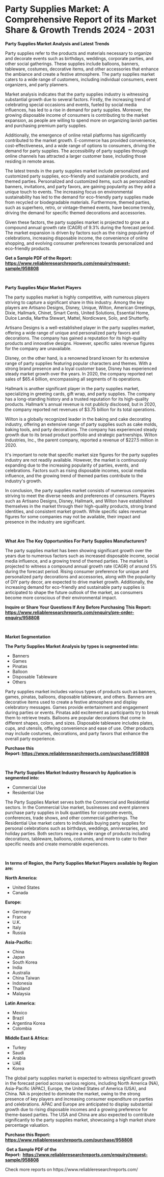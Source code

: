 <p><h1>Party Supplies Market: A Comprehensive Report of its Market Share & Growth Trends 2024 - 2031</h1></p><p><strong>Party Supplies Market Analysis and Latest Trends</strong></p>
<p><p>Party supplies refer to the products and materials necessary to organize and decorate events such as birthdays, weddings, corporate parties, and other social gatherings. These supplies include balloons, banners, tableware, costumes, decorative items, and other accessories that enhance the ambiance and create a festive atmosphere. The party supplies market caters to a wide range of customers, including individual consumers, event organizers, and party planners.</p><p>Market analysis indicates that the party supplies industry is witnessing substantial growth due to several factors. Firstly, the increasing trend of celebrating special occasions and events, fueled by social media influences, has led to a rise in demand for party supplies. Moreover, the growing disposable income of consumers is contributing to the market expansion, as people are willing to spend more on organizing lavish parties and purchasing premium party supplies.</p><p>Additionally, the emergence of online retail platforms has significantly contributed to the market growth. E-commerce has provided convenience, cost-effectiveness, and a wide range of options to consumers, driving the demand for party supplies. The accessibility of party supplies through online channels has attracted a larger customer base, including those residing in remote areas.</p><p>The latest trends in the party supplies market include personalized and customized party supplies, eco-friendly and sustainable products, and themed parties. Personalized and customized items, such as personalized banners, invitations, and party favors, are gaining popularity as they add a unique touch to events. The increasing focus on environmental sustainability has led to the demand for eco-friendly party supplies made from recycled or biodegradable materials. Furthermore, themed parties, such as superhero, retro, or vintage-themed events, have become trendy, driving the demand for specific themed decorations and accessories.</p><p>Given these factors, the party supplies market is projected to grow at a compound annual growth rate (CAGR) of 9.3% during the forecast period. The market expansion is driven by factors such as the rising popularity of celebrations, increasing disposable income, the convenience of online shopping, and evolving consumer preferences towards personalized and eco-friendly products.</p></p>
<p><strong>Get a Sample PDF of the Report:&nbsp; <a href="https://www.reliableresearchreports.com/enquiry/request-sample/958808">https://www.reliableresearchreports.com/enquiry/request-sample/958808</a></strong></p>
<p>&nbsp;</p>
<p><strong>Party Supplies Major Market Players</strong></p>
<p><p>The party supplies market is highly competitive, with numerous players striving to capture a significant share in this industry. Among the key players are Artisano Designs, Disney, Unique, Wilton, American Greetings, Dixie, Hallmark, Chinet, Smart Cents, United Solutions, Essential Home, Dulce Landia, Martha Stewart, Mattel, Nordicware, Solo, and Shutterfly.</p><p>Artisano Designs is a well-established player in the party supplies market, offering a wide range of unique and personalized party favors and decorations. The company has gained a reputation for its high-quality products and innovative designs. However, specific sales revenue figures for the company are unavailable.</p><p>Disney, on the other hand, is a renowned brand known for its extensive range of party supplies featuring popular characters and themes. With a strong brand presence and a loyal customer base, Disney has experienced steady market growth over the years. In 2020, the company reported net sales of $65.4 billion, encompassing all segments of its operations.</p><p>Hallmark is another significant player in the party supplies market, specializing in greeting cards, gift wrap, and party supplies. The company has a long-standing history and a trusted reputation for its high-quality products. Hallmark's annual revenue is not publicly disclosed, but in 2020, the company reported net revenues of $3.75 billion for its total operations.</p><p>Wilton is a globally recognized leader in the baking and cake decorating industry, offering an extensive range of party supplies such as cake molds, baking tools, and party decorations. The company has experienced steady growth due to its broad product portfolio and strategic partnerships. Wilton Industries, Inc., the parent company, reported a revenue of $227.5 million in 2020.</p><p>It's important to note that specific market size figures for the party supplies industry are not readily available. However, the market is continuously expanding due to the increasing popularity of parties, events, and celebrations. Factors such as rising disposable incomes, social media influence, and the growing trend of themed parties contribute to the industry's growth.</p><p>In conclusion, the party supplies market consists of numerous companies striving to meet the diverse needs and preferences of consumers. Players such as Artisano Designs, Disney, Hallmark, and Wilton have established themselves in the market through their high-quality products, strong brand identities, and consistent market growth. While specific sales revenue figures for some companies may not be available, their impact and presence in the industry are significant.</p></p>
<p>&nbsp;</p>
<p><strong>What Are The Key Opportunities For Party Supplies Manufacturers?</strong></p>
<p><p>The party supplies market has been showing significant growth over the years due to numerous factors such as increased disposable income, social media influence, and a growing trend of themed parties. The market is projected to witness a compound annual growth rate (CAGR) of around 5% during the forecast period. Rising consumer preference for unique and personalized party decorations and accessories, along with the popularity of DIY party decor, are expected to drive market growth. Additionally, the increasing demand for eco-friendly and sustainable party supplies is anticipated to shape the future outlook of the market, as consumers become more conscious of their environmental impact.</p></p>
<p><strong>Inquire or Share Your Questions If Any Before Purchasing This Report: <a href="https://www.reliableresearchreports.com/enquiry/pre-order-enquiry/958808">https://www.reliableresearchreports.com/enquiry/pre-order-enquiry/958808</a></strong></p>
<p>&nbsp;</p>
<p><strong>Market Segmentation</strong></p>
<p><strong>The Party Supplies Market Analysis by types is segmented into:</strong></p>
<p><ul><li>Banners</li><li>Games</li><li>Pinatas</li><li>Balloon</li><li>Disposable Tableware</li><li>Others</li></ul></p>
<p><p>Party supplies market includes various types of products such as banners, games, pinatas, balloons, disposable tableware, and others. Banners are decorative items used to create a festive atmosphere and display celebratory messages. Games provide entertainment and engagement during parties or events. Pinatas add excitement as participants try to break them to retrieve treats. Balloons are popular decorations that come in different shapes, colors, and sizes. Disposable tableware includes plates, cups, and utensils, offering convenience and ease of use. Other products may include costumes, decorations, and party favors that enhance the overall party experience.</p></p>
<p><strong>Purchase this Report:&nbsp;<a href="https://www.reliableresearchreports.com/purchase/958808">https://www.reliableresearchreports.com/purchase/958808</a></strong></p>
<p>&nbsp;</p>
<p><strong>The Party Supplies Market Industry Research by Application is segmented into:</strong></p>
<p><ul><li>Commercial Use</li><li>Residential Use</li></ul></p>
<p><p>The Party Supplies Market serves both the Commercial and Residential sectors. In the Commercial Use market, businesses and event planners purchase party supplies in bulk quantities for corporate events, conferences, trade shows, and other commercial gatherings. The Residential Use market caters to individuals buying party supplies for personal celebrations such as birthdays, weddings, anniversaries, and holiday parties. Both sectors require a wide range of products including decorations, tableware, balloons, costumes, and more to cater to their specific needs and create memorable experiences.</p></p>
<p>&nbsp;</p>
<p><strong>In terms of Region, the Party Supplies Market Players available by Region are:</strong></p>
<p>
    <p> <strong> North America: </strong>
        <ul>
            <li>United States</li>
            <li>Canada</li>
        </ul>
        </p> 
    <p> <strong> Europe: </strong>
        <ul>
            <li>Germany</li>
            <li>France</li>
            <li>U.K.</li>
            <li>Italy</li>
            <li>Russia</li>
        </ul>
        </p> 
    <p> <strong> Asia-Pacific: </strong>
        <ul>
            <li>China</li>
            <li>Japan</li>
            <li>South Korea</li>
            <li>India</li>
            <li>Australia</li>
            <li>China Taiwan</li>
            <li>Indonesia</li>
            <li>Thailand</li>
            <li>Malaysia</li>
        </ul>
        </p> 
    <p> <strong> Latin America: </strong>
        <ul>
            <li>Mexico</li>
            <li>Brazil</li>
            <li>Argentina Korea</li>
            <li>Colombia</li>
        </ul>
        </p> 
    <p> <strong> Middle East & Africa: </strong>
        <ul>
            <li>Turkey</li>
            <li>Saudi</li>
            <li>Arabia</li>
            <li>UAE</li>
            <li>Korea</li>
        </ul>
    </p>
    </p>
<p><p>The global party supplies market is expected to witness significant growth in the forecast period across various regions, including North America (NA), Asia-Pacific (APAC), Europe, the United States of America (USA), and China. NA is projected to dominate the market, owing to the strong presence of key players and increasing consumer expenditure on parties and celebrations. APAC and Europe are anticipated to display substantial growth due to rising disposable incomes and a growing preference for theme-based parties. The USA and China are also expected to contribute significantly to the party supplies market, showcasing a high market share percentage valuation.</p></p>
<p><strong>Purchase this Report: <a href="https://www.reliableresearchreports.com/purchase/958808">https://www.reliableresearchreports.com/purchase/958808</a></strong></p>
<p>&nbsp;<strong>Get a Sample PDF of the Report:&nbsp;&nbsp;<a href="https://www.reliableresearchreports.com/enquiry/request-sample/958808">https://www.reliableresearchreports.com/enquiry/request-sample/958808</a></strong></p>
<p><strong></strong></p>
<p>Check more reports on https://www.reliableresearchreports.com/</p>